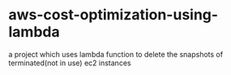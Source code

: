 # aws-cost-optimization-using-lambda
a project which uses lambda function to delete the snapshots of terminated(not in use) ec2 instances
